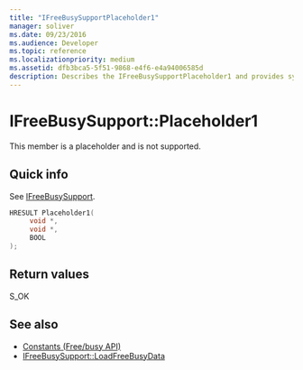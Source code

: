 ```yaml
---
title: "IFreeBusySupportPlaceholder1"
manager: soliver
ms.date: 09/23/2016
ms.audience: Developer
ms.topic: reference
ms.localizationpriority: medium
ms.assetid: dfb3bca5-5f51-9868-e4f6-e4a94006585d
description: Describes the IFreeBusySupportPlaceholder1 and provides syntax, return value, and additional remarks. This member is a placeholder and is not supported.
---
```


# IFreeBusySupport::Placeholder1

This member is a placeholder and is not supported.
  
## Quick info

See [IFreeBusySupport](ifreebusysupport.md).
  
```cpp
HRESULT Placeholder1( 
     void *,  
     void *, 
     BOOL  
);

```

## Return values

S_OK
  
## See also

- [Constants (Free/busy API)](constants-free-busy-api.md)
- [IFreeBusySupport::LoadFreeBusyData](ifreebusysupport-loadfreebusydata.md)

